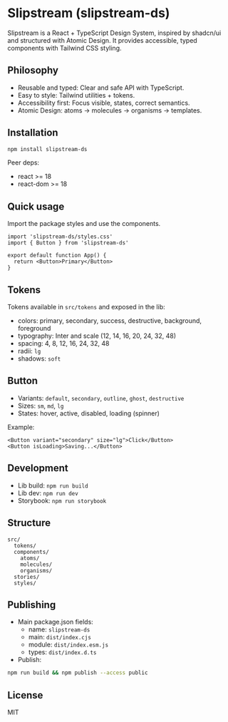 # Slipstream (slipstream-ds)

Slipstream is a React + TypeScript Design System, inspired by shadcn/ui and structured with Atomic Design. It provides accessible, typed components with Tailwind CSS styling.

## Philosophy
- Reusable and typed: Clear and safe API with TypeScript.
- Easy to style: Tailwind utilities + tokens.
- Accessibility first: Focus visible, states, correct semantics.
- Atomic Design: atoms → molecules → organisms → templates.

## Installation
```bash
npm install slipstream-ds
```

Peer deps:
- react >= 18
- react-dom >= 18

## Quick usage
Import the package styles and use the components.
```tsx
import 'slipstream-ds/styles.css'
import { Button } from 'slipstream-ds'

export default function App() {
  return <Button>Primary</Button>
}
```

## Tokens
Tokens available in `src/tokens` and exposed in the lib:
- colors: primary, secondary, success, destructive, background, foreground
- typography: Inter and scale (12, 14, 16, 20, 24, 32, 48)
- spacing: 4, 8, 12, 16, 24, 32, 48
- radii: `lg`
- shadows: `soft`

## Button
- Variants: `default`, `secondary`, `outline`, `ghost`, `destructive`
- Sizes: `sm`, `md`, `lg`
- States: hover, active, disabled, loading (spinner)

Example:
```tsx
<Button variant="secondary" size="lg">Click</Button>
<Button isLoading>Saving...</Button>
```

## Development
- Lib build: `npm run build`
- Lib dev: `npm run dev`
- Storybook: `npm run storybook`

## Structure
```
src/
  tokens/
  components/
    atoms/
    molecules/
    organisms/
  stories/
  styles/
```

## Publishing
- Main package.json fields:
  - name: `slipstream-ds`
  - main: `dist/index.cjs`
  - module: `dist/index.esm.js`
  - types: `dist/index.d.ts`
- Publish:
```bash
npm run build && npm publish --access public
```

## License
MIT
